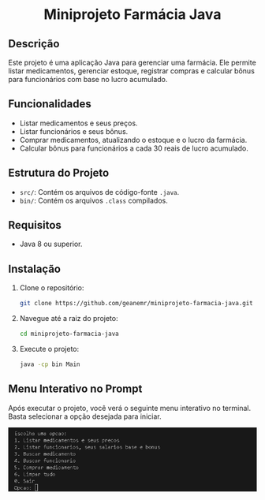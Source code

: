 <div align="center">

# Miniprojeto Farmácia Java
</div>

## Descrição
Este projeto é uma aplicação Java para gerenciar uma farmácia. Ele permite listar medicamentos, gerenciar estoque, registrar compras e calcular bônus para funcionários com base no lucro acumulado.

## Funcionalidades
- Listar medicamentos e seus preços.
- Listar funcionários e seus bônus.
- Comprar medicamentos, atualizando o estoque e o lucro da farmácia.
- Calcular bônus para funcionários a cada 30 reais de lucro acumulado.

## Estrutura do Projeto
- `src/`: Contém os arquivos de código-fonte `.java`.
- `bin/`: Contém os arquivos `.class` compilados.

## Requisitos
- Java 8 ou superior.

## Instalação
1. Clone o repositório:
    ```sh
    git clone https://github.com/geanemr/miniprojeto-farmacia-java.git
    ```
2. Navegue até a raiz do projeto:
    ```sh
    cd miniprojeto-farmacia-java
    ```
3. Execute o projeto:
    ```sh
    java -cp bin Main
    ```

## Menu Interativo no Prompt
Após executar o projeto, você verá o seguinte menu interativo no terminal. Basta selecionar a opção desejada para iniciar.

![alt text](image.png)
